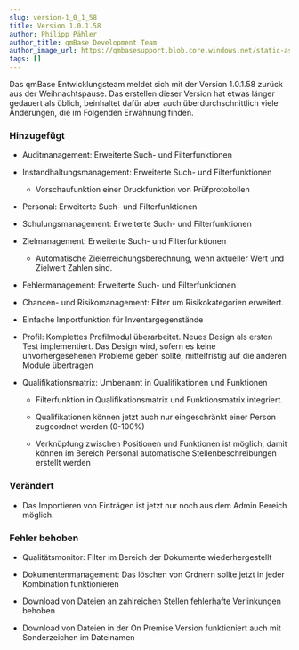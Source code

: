 ```yaml
---
slug: version-1_0_1_58
title: Version 1.0.1.58
author: Philipp Pähler
author_title: qmBase Development Team
author_image_url: https://qmbasesupport.blob.core.windows.net/static-assets/img/persons/paehler_round.png
tags: []
---
```

Das qmBase Entwicklungsteam meldet sich mit der Version 1.0.1.58 zurück aus der Weihnachtspause. Das erstellen dieser Version hat etwas länger gedauert als üblich, beinhaltet dafür aber auch überdurchschnittlich viele Änderungen, die im Folgenden Erwähnung finden.

### Hinzugefügt

*   Auditmanagement: Erweiterte Such- und Filterfunktionen

*   Instandhaltungsmanagement: Erweiterte Such- und Filterfunktionen

    *   Vorschaufunktion einer Druckfunktion von Prüfprotokollen

*   Personal: Erweiterte Such- und Filterfunktionen

*   Schulungsmanagement: Erweiterte Such- und Filterfunktionen

*   Zielmanagement: Erweiterte Such- und Filterfunktionen

    *   Automatische Zielerreichungsberechnung, wenn aktueller Wert und Zielwert Zahlen sind.

*   Fehlermanagement: Erweiterte Such- und Filterfunktionen

*   Chancen- und Risikomanagement: Filter um Risikokategorien erweitert.

*   Einfache Importfunktion für Inventargegenstände

*   Profil: Komplettes Profilmodul überarbeitet. Neues Design als ersten Test implementiert. Das Design wird, sofern es keine unvorhergesehenen Probleme geben sollte, mittelfristig auf die anderen Module übertragen

*   Qualifikationsmatrix: Umbenannt in Qualifikationen und Funktionen

    *   Filterfunktion in Qualifikationsmatrix und Funktionsmatrix integriert.

    *   Qualifikationen können jetzt auch nur eingeschränkt einer Person zugeordnet werden (0-100%) 

    *   Verknüpfung zwischen Positionen und Funktionen ist möglich, damit können im Bereich Personal automatische Stellenbeschreibungen erstellt werden

### Verändert

*   Das Importieren von Einträgen ist jetzt nur noch aus dem Admin Bereich möglich.

### Fehler behoben

*   Qualitätsmonitor: Filter im Bereich der Dokumente wiederhergestellt

*   Dokumentenmanagement: Das löschen von Ordnern sollte jetzt in jeder Kombination funktionieren

*   Download von Dateien an zahlreichen Stellen fehlerhafte Verlinkungen behoben

*   Download von Dateien in der On Premise Version funktioniert auch mit Sonderzeichen im Dateinamen